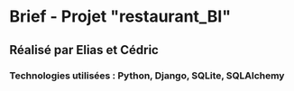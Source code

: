 # Brief - Projet "restaurant_BI"
## Réalisé par Elias et Cédric
### Technologies utilisées : Python, Django, SQLite, SQLAlchemy
